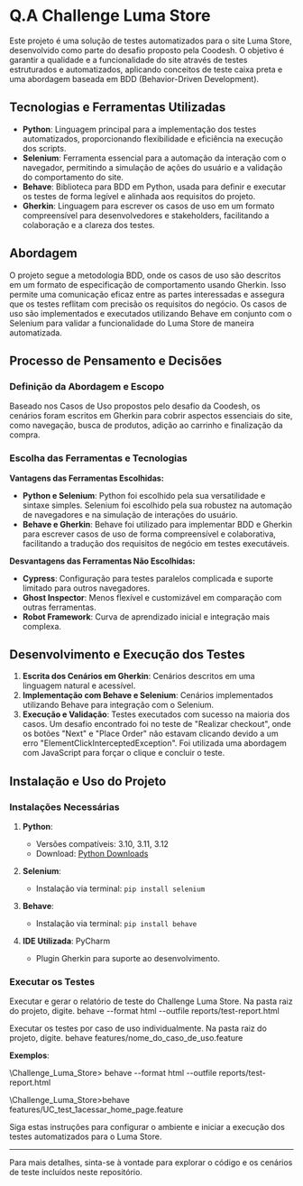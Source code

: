 # Q.A Challenge Luma Store

Este projeto é uma solução de testes automatizados para o site Luma Store, desenvolvido como parte do desafio proposto pela Coodesh. O objetivo é garantir a qualidade e a funcionalidade do site através de testes estruturados e automatizados, aplicando conceitos de teste caixa preta e uma abordagem baseada em BDD (Behavior-Driven Development).

## Tecnologias e Ferramentas Utilizadas

- **Python**: Linguagem principal para a implementação dos testes automatizados, proporcionando flexibilidade e eficiência na execução dos scripts.
- **Selenium**: Ferramenta essencial para a automação da interação com o navegador, permitindo a simulação de ações do usuário e a validação do comportamento do site.
- **Behave**: Biblioteca para BDD em Python, usada para definir e executar os testes de forma legível e alinhada aos requisitos do projeto.
- **Gherkin**: Linguagem para escrever os casos de uso em um formato compreensível para desenvolvedores e stakeholders, facilitando a colaboração e a clareza dos testes.

## Abordagem

O projeto segue a metodologia BDD, onde os casos de uso são descritos em um formato de especificação de comportamento usando Gherkin. Isso permite uma comunicação eficaz entre as partes interessadas e assegura que os testes reflitam com precisão os requisitos do negócio. Os casos de uso são implementados e executados utilizando Behave em conjunto com o Selenium para validar a funcionalidade do Luma Store de maneira automatizada.

## Processo de Pensamento e Decisões

### Definição da Abordagem e Escopo

Baseado nos Casos de Uso propostos pelo desafio da Coodesh, os cenários foram escritos em Gherkin para cobrir aspectos essenciais do site, como navegação, busca de produtos, adição ao carrinho e finalização da compra.

### Escolha das Ferramentas e Tecnologias

**Vantagens das Ferramentas Escolhidas:**

- **Python e Selenium**: Python foi escolhido pela sua versatilidade e sintaxe simples. Selenium foi escolhido pela sua robustez na automação de navegadores e na simulação de interações do usuário.
- **Behave e Gherkin**: Behave foi utilizado para implementar BDD e Gherkin para escrever casos de uso de forma compreensível e colaborativa, facilitando a tradução dos requisitos de negócio em testes executáveis.

**Desvantagens das Ferramentas Não Escolhidas:**

- **Cypress**: Configuração para testes paralelos complicada e suporte limitado para outros navegadores.
- **Ghost Inspector**: Menos flexível e customizável em comparação com outras ferramentas.
- **Robot Framework**: Curva de aprendizado inicial e integração mais complexa.

## Desenvolvimento e Execução dos Testes

1. **Escrita dos Cenários em Gherkin**: Cenários descritos em uma linguagem natural e acessível.
2. **Implementação com Behave e Selenium**: Cenários implementados utilizando Behave para integração com o Selenium.
3. **Execução e Validação**: Testes executados com sucesso na maioria dos casos. Um desafio encontrado foi no teste de "Realizar checkout", onde os botões "Next" e "Place Order" não estavam clicando devido a um erro "ElementClickInterceptedException". Foi utilizada uma abordagem com JavaScript para forçar o clique e concluir o teste.

## Instalação e Uso do Projeto

### Instalações Necessárias

1. **Python**:
   - Versões compatíveis: 3.10, 3.11, 3.12
   - Download: [Python Downloads](https://www.python.org/downloads/)

2. **Selenium**:
   - Instalação via terminal: `pip install selenium`

3. **Behave**:
   - Instalação via terminal: `pip install behave`

4. **IDE Utilizada**: PyCharm
   - Plugin Gherkin para suporte ao desenvolvimento.

### Executar os Testes

Executar e gerar o relatório de teste do Challenge Luma Store.
Na pasta raiz do projeto, digite. behave --format html --outfile reports/test-report.html

Executar os testes por caso de uso individualmente.
Na pasta raiz do projeto, digite. behave features/nome_do_caso_de_uso.feature

**Exemplos**:

\Challenge_Luma_Store> behave --format html --outfile reports/test-report.html

\Challenge_Luma_Store>behave features/UC_test_1acessar_home_page.feature

Siga estas instruções para configurar o ambiente e iniciar a execução dos testes automatizados para o Luma Store.

---

Para mais detalhes, sinta-se à vontade para explorar o código e os cenários de teste incluídos neste repositório.
